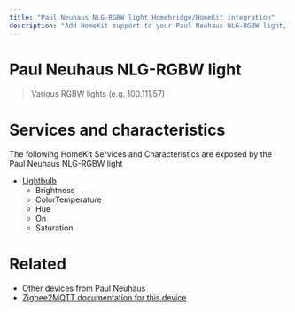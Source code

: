 ```yaml
---
title: "Paul Neuhaus NLG-RGBW light Homebridge/HomeKit integration"
description: "Add HomeKit support to your Paul Neuhaus NLG-RGBW light, using Homebridge, Zigbee2MQTT and homebridge-z2m."
---
```

<!---
This file has been GENERATED using src/docgen/docgen.ts
DO NOT EDIT THIS FILE MANUALLY!
-->
# Paul Neuhaus NLG-RGBW light
> Various RGBW lights (e.g. 100.111.57)


# Services and characteristics
The following HomeKit Services and Characteristics are exposed by
the Paul Neuhaus NLG-RGBW light

* [Lightbulb](../../light.md)
  * Brightness
  * ColorTemperature
  * Hue
  * On
  * Saturation


# Related
* [Other devices from Paul Neuhaus](../index.md#paul_neuhaus)
* [Zigbee2MQTT documentation for this device](https://www.zigbee2mqtt.io/devices/NLG-RGBW_light.html)